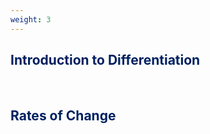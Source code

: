 ```yaml
---
weight: 3
---
```


## <span style="color:RGB(0,32,96"> Introduction to Differentiation </span> 
<br>

## <span style="color:RGB(0,32,96"> Rates of Change </span> 
<br>